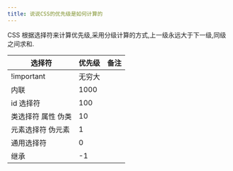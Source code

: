 ```yaml
---
title: 说说CSS的优先级是如何计算的
---
```


CSS 根据选择符来计算优先级,采用分级计算的方式,上一级永远大于下一级,同级之间求和.

| 选择符             | 优先级 | 备注 |
| ------------------ | ------ | ---- |
| !important         | 无穷大 |
| 内联               | 1000   |
| id 选择符          | 100    |
| 类选择符 属性 伪类 | 10     |
| 元素选择符 伪元素  | 1      |
| 通用选择符         | 0      |
| 继承               | -1     |
